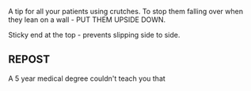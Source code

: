 A tip for all your patients using crutches. To stop them falling over when they lean on a wall - PUT THEM UPSIDE DOWN.

Sticky end at the top - prevents slipping side to side.

## REPOST

A 5 year medical degree couldn't teach you that
